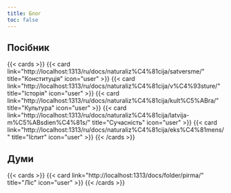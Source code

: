 ```yaml
---
title: Блог
toc: false
---
```


## Посібник
{{< cards >}}
  {{< card link="http://localhost:1313/ru/docs/naturaliz%C4%81cija/satversme/" title="Конституція" icon="user" >}}
   {{< card link="http://localhost:1313/ru/docs/naturaliz%C4%81cija/v%C4%93sture/" title="Історія" icon="user" >}}
    {{< card link="http://localhost:1313/ru/docs/naturaliz%C4%81cija/kult%C5%ABra/" title="Культура" icon="user" >}}
    {{< card link="http://localhost:1313/ru/docs/naturaliz%C4%81cija/latvija-m%C5%ABsdien%C4%81s/" title="Сучасність" icon="user" >}}
     {{< card link="http://localhost:1313/ru/docs/naturaliz%C4%81cija/eks%C4%81mens/" title="І́спит" icon="user" >}}
{{< /cards >}}
 
## Думи
{{< cards >}}
  {{< card link="http://localhost:1313/docs/folder/pirma/" title="Ліс" icon="user" >}}
{{< /cards >}}